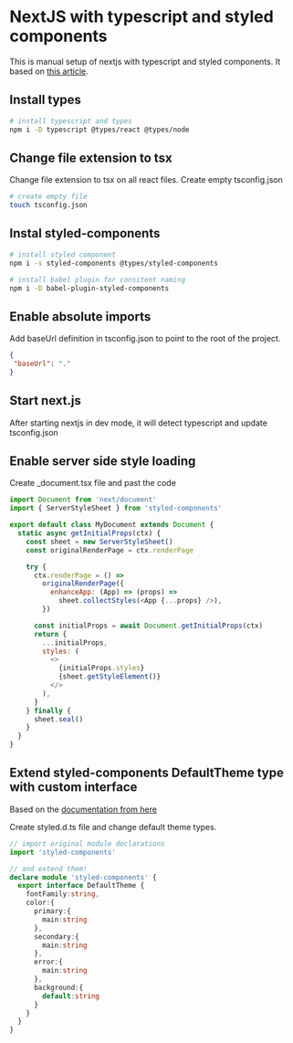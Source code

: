 # NextJS with typescript and styled components

This is manual setup of nextjs with typescript and styled components. It based on [this article](https://dev.to/rffaguiar/nextjs-typescript-styled-components-1i3m).

## Install types

```bash
# install typescript and types
npm i -D typescript @types/react @types/node

```

## Change file extension to tsx

Change file extension to tsx on all react files.
Create empty tsconfig.json

```bash
# create empty file
touch tsconfig.json
```

## Instal styled-components

```bash
# install styled component
npm i -s styled-components @types/styled-components

# install babel plugin for consitent naming
npm i -D babel-plugin-styled-components

```

## Enable absolute imports

Add baseUrl definition in tsconfig.json to point to the root of the project.

```tsconfig.json
{
 "baseUrl": "."
}
```

## Start next.js

After starting nextjs in dev mode, it will detect typescript and update tsconfig.json

## Enable server side style loading

Create _document.tsx file and past the code

```javascript
import Document from 'next/document'
import { ServerStyleSheet } from 'styled-components'

export default class MyDocument extends Document {
  static async getInitialProps(ctx) {
    const sheet = new ServerStyleSheet()
    const originalRenderPage = ctx.renderPage

    try {
      ctx.renderPage = () =>
        originalRenderPage({
          enhanceApp: (App) => (props) =>
            sheet.collectStyles(<App {...props} />),
        })

      const initialProps = await Document.getInitialProps(ctx)
      return {
        ...initialProps,
        styles: (
          <>
            {initialProps.styles}
            {sheet.getStyleElement()}
          </>
        ),
      }
    } finally {
      sheet.seal()
    }
  }
}
```

## Extend styled-components DefaultTheme type with custom interface

Based on the [documentation from here](https://styled-components.com/docs/api)

Create styled.d.ts file and change default theme types.

```ts
// import original module declarations
import 'styled-components'

// and extend them!
declare module 'styled-components' {
  export interface DefaultTheme {
    fontFamily:string,
    color:{
      primary:{
        main:string
      },
      secondary:{
        main:string
      },
      error:{
        main:string
      },
      background:{
        default:string
      }
    }
  }
}
```
